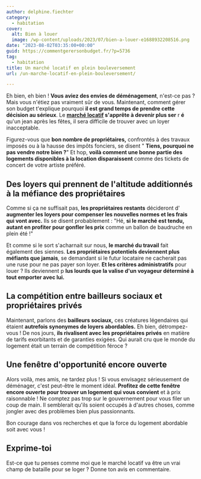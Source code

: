 ```yaml
---
author: delphine.fiechter
category:
  - habitation
cover:
  alt: Bien à louer
  image: /wp-content/uploads/2023/07/bien-a-louer-e1688932208516.png
date: "2023-08-02T03:35:00+00:00"
guid: https://commentgerersonbudget.fr/?p=5736
tag:
  - habitation
title: Un marché locatif en plein bouleversement
url: /un-marche-locatif-en-plein-bouleversement/

---
```

Eh bien, eh bien ! **Vous aviez des envies de déménagement**, n'est-ce pas ? Mais vous n'étiez pas vraiment sûr de vous. Maintenant, comment gérer son budget t'explique pourquoi **il est grand temps de prendre cette décision au sérieux**. Le **[marché locatif](https://www.radioclassique.fr/economie/immobilier-le-marche-locatif-est-en-crise-dans-les-grandes-villes-francaises/ "marché locatif ") s'apprête à devenir plus ser** r **é** qu'un jean après les fêtes, il sera difficile de trouver avec un loyer inacceptable.

Figurez-vous que **bon nombre de propriétaires,** confrontés à des travaux imposés ou à la hausse des impôts fonciers, se disent " **Tiens, pourquoi ne pas vendre notre bien ?**" Et hop, **voilà comment une bonne partie des logements disponibles à la location disparaissent** comme des tickets de concert de votre artiste préféré.

## Des loyers qui prennent de l'altitude additionnés à la méfiance des propriétaires

Comme si ça ne suffisait pas, **les propriétaires restants** décideront d' **augmenter les loyers pour compenser les nouvelles normes et les frais qui vont avec.** Ils se disent probablement : "Hé, **si le marché est tendu, autant en profiter pour gonfler les prix** comme un ballon de baudruche en plein été !"

Et comme si le sort s'acharnait sur nous, **le marché du travail** fait également des siennes. **Les propriétaires potentiels deviennent plus méfiants que jamais**, se demandant si le futur locataire ne cacherait pas une ruse pour ne pas payer son loyer. **Et les critères administratifs** pour louer ? Ils deviennent p **lus lourds que la valise d'un voyageur déterminé à tout emporter avec lui.**

## La compétition entre bailleurs sociaux et propriétaires privés

Maintenant, parlons des **bailleurs sociaux,** ces créatures légendaires qui étaient **autrefois synonymes de loyers abordables.** Eh bien, détrompez-vous ! De nos jours, **ils rivalisent avec les propriétaires privés** en matière de tarifs exorbitants et de garanties exigées. Qui aurait cru que le monde du logement était un terrain de compétition féroce ?

## Une fenêtre d'opportunité encore ouverte

Alors voilà, mes amis, ne tardez plus ! Si vous envisagez sérieusement de déménager, c'est peut-être le moment idéal. **Profitez de cette fenêtre encore ouverte** **pour trouver un logement qui vous convient** et à prix raisonnable ! Ne comptez pas trop sur le gouvernement pour vous filer un coup de main. Il semblerait qu'ils soient occupés à d'autres choses, comme jongler avec des problèmes bien plus passionnants.

Bon courage dans vos recherches et que la force du logement abordable soit avec vous !

## Exprime-toi

Est-ce que tu penses comme moi que le marché locatif va être un vrai champ de bataille pour se loger ? Donne ton avis en commentaire.
